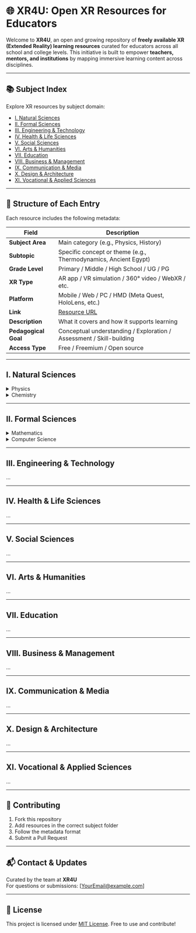 # 🌐 XR4U: Open XR Resources for Educators

Welcome to **XR4U**, an open and growing repository of **freely available XR (Extended Reality) learning resources** curated for educators across all school and college levels. This initiative is built to empower **teachers, mentors, and institutions** by mapping immersive learning content across disciplines.

---

## 📚 Subject Index

Explore XR resources by subject domain:

- [I. Natural Sciences](#i-natural-sciences)
- [II. Formal Sciences](#ii-formal-sciences)
- [III. Engineering & Technology](#iii-engineering--technology)
- [IV. Health & Life Sciences](#iv-health--life-sciences)
- [V. Social Sciences](#v-social-sciences)
- [VI. Arts & Humanities](#vi-arts--humanities)
- [VII. Education](#vii-education)
- [VIII. Business & Management](#viii-business--management)
- [IX. Communication & Media](#ix-communication--media)
- [X. Design & Architecture](#x-design--architecture)
- [XI. Vocational & Applied Sciences](#xi-vocational--applied-sciences)

---

## 📂 Structure of Each Entry

Each resource includes the following metadata:

| Field             | Description                                                                 |
|------------------|-----------------------------------------------------------------------------|
| **Subject Area**  | Main category (e.g., Physics, History)                                       |
| **Subtopic**      | Specific concept or theme (e.g., Thermodynamics, Ancient Egypt)              |
| **Grade Level**   | Primary / Middle / High School / UG / PG                                     |
| **XR Type**       | AR app / VR simulation / 360° video / WebXR / etc.                           |
| **Platform**      | Mobile / Web / PC / HMD (Meta Quest, HoloLens, etc.)                         |
| **Link**          | [Resource URL](#)                                                            |
| **Description**   | What it covers and how it supports learning                                 |
| **Pedagogical Goal** | Conceptual understanding / Exploration / Assessment / Skill-building     |
| **Access Type**   | Free / Freemium / Open source                                                |

---

## I. Natural Sciences

<details>
<summary>Physics</summary>

| Subtopic        | Grade Level | XR Type | Platform | Link | Description | Pedagogical Goal | Access |
|-----------------|-------------|---------|----------|------|-------------|------------------|--------|
| Forces & Motion | High School | VR App  | Quest    | [Link](#) | Simulates Newtonian mechanics | Conceptual Understanding | Free |

</details>

<details>
<summary>Chemistry</summary>

...

</details>

---

## II. Formal Sciences

<details>
<summary>Mathematics</summary>

...

</details>

<details>
<summary>Computer Science</summary>

...

</details>

---

## III. Engineering & Technology

...

---

## IV. Health & Life Sciences

...

---

## V. Social Sciences

...

---

## VI. Arts & Humanities

...

---

## VII. Education

...

---

## VIII. Business & Management

...

---

## IX. Communication & Media

...

---

## X. Design & Architecture

...

---

## XI. Vocational & Applied Sciences

...

---

## 🤝 Contributing

1. Fork this repository  
2. Add resources in the correct subject folder  
3. Follow the metadata format  
4. Submit a Pull Request

---

## 📬 Contact & Updates

Curated by the team at **XR4U**  
For questions or submissions: [YourEmail@example.com]

---

## 🧠 License

This project is licensed under [MIT License](LICENSE). Free to use and contribute!

